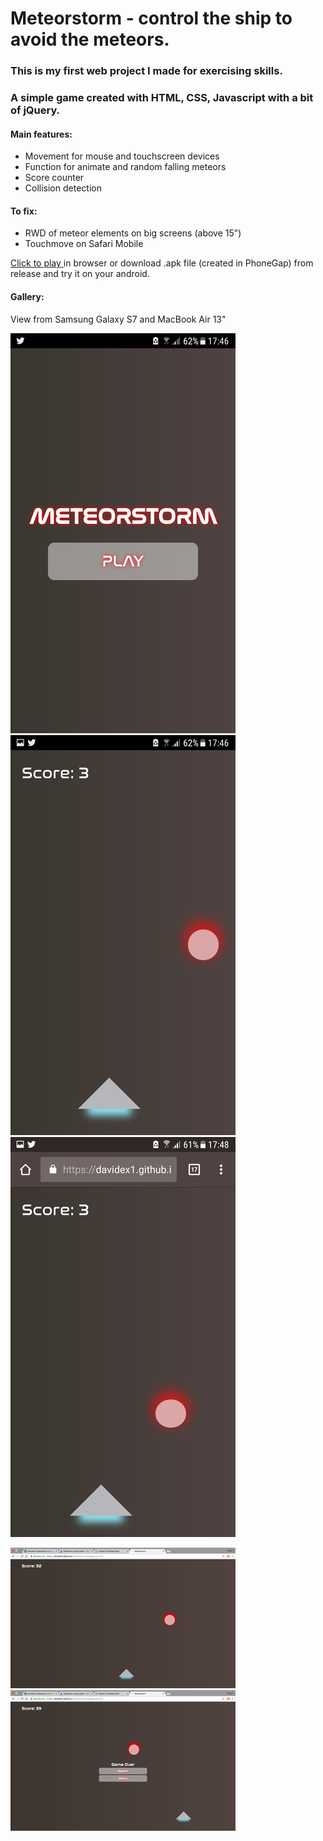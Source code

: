 # Meteorstorm - control the ship to avoid the meteors.

### This is my first web project I made for exercising skills.

### A simple game created with HTML, CSS, Javascript with a bit of jQuery.

#### Main features:
* Movement for mouse and touchscreen devices
* Function for animate and random falling meteors
* Score counter 
* Collision detection

#### To fix:
* RWD of meteor elements on big screens (above 15")
* Touchmove on Safari Mobile

[Click to play ](https://davidex1.github.io/meteorstorm/index.html) in browser
or download .apk file (created in PhoneGap) from release and try it on your android.

#### Gallery:
View from Samsung Galaxy S7 and MacBook Air 13"

![Alt text](/imgs/a.png)
![Alt text](/imgs/b.png)
![Alt text](/imgs/c.png)

![Alt text](/imgs/d.png)
![Alt text](/imgs/e.png)
